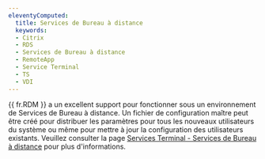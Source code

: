 ```yaml
---
eleventyComputed:
  title: Services de Bureau à distance
  keywords:
  - Citrix
  - RDS
  - Services de Bureau à distance
  - RemoteApp
  - Service Terminal
  - TS
  - VDI
---
```

{{ fr.RDM }} a un excellent support pour fonctionner sous un environnement de Services de Bureau à distance. Un fichier de configuration maître peut être créé pour distribuer les paramètres pour tous les nouveaux utilisateurs du système ou même pour mettre à jour la configuration des utilisateurs existants. Veuillez consulter la page [Services Terminal - Services de Bureau à distance](/rdm/windows/installation/client/terminal-services/) pour plus d'informations.
